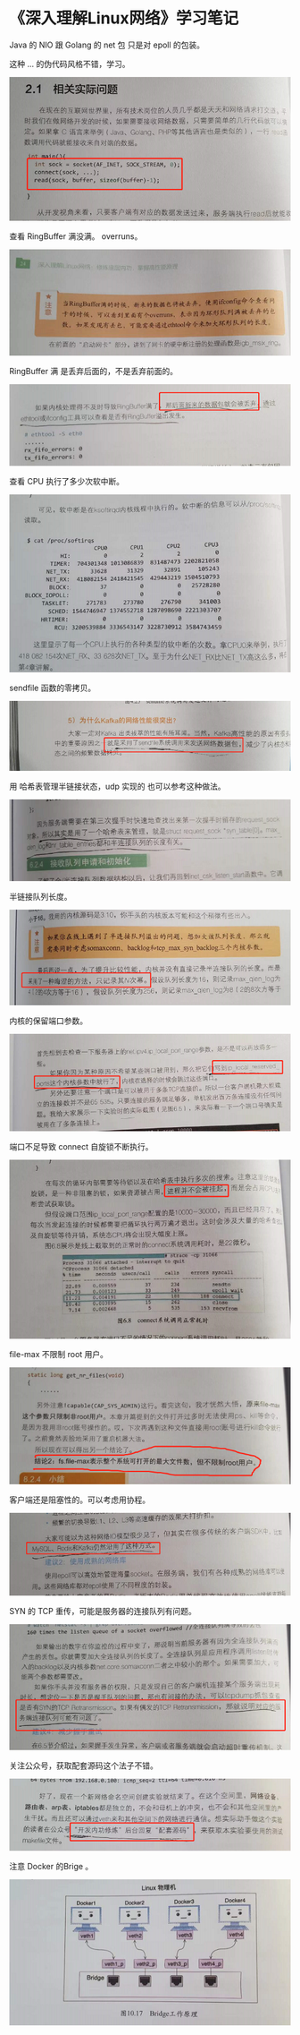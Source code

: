 # 《深入理解Linux网络》学习笔记

Java 的 NIO 跟 Golang 的 net 包 只是对 epoll 的包装。



这种 ... 的伪代码风格不错，学习。

![linux-net-1-1](linux-net-1-1.png)



查看 RingBuffer 满没满。 overruns。

![linux-net-1-2](linux-net-1-2.png)

 RingBuffer 满 是丢弃后面的，不是丢弃前面的。

![linux-net-1-3](linux-net-1-3.png)



查看 CPU 执行了多少次软中断。

![linux-net-1-4](linux-net-1-4.png)



sendfile 函数的零拷贝。

![linux-net-1-5](linux-net-1-5.png)



用 哈希表管理半链接状态，udp 实现的 也可以参考这种做法。

![linux-net-1-6](linux-net-1-6.png)



半链接队列长度。

![linux-net-1-7](linux-net-1-7.png)

内核的保留端口参数。

![linux-net-1-8](linux-net-1-8.png)



端口不足导致 connect 自旋锁不断执行。

![linux-net-1-9](linux-net-1-9.png)



file-max 不限制 root 用户。

![linux-net-2-1](linux-net-2-1.png)



客户端还是阻塞性的。可以考虑用协程。

![linux-net-2-2](linux-net-2-2.png)



SYN 的 TCP 重传，可能是服务器的连接队列有问题。

![linux-net-2-3](linux-net-2-3.png)



关注公众号，获取配套源码这个法子不错。

![linux-net-2-4](linux-net-2-4.png)

注意 Docker 的Brige 。

![linux-net-2-5](linux-net-2-5.png)
